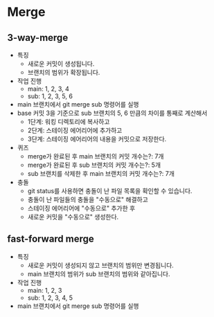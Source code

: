 # Merge

## 3-way-merge
  - 특징
    - 새로운 커밋이 생성됩니다.
    - 브랜치의 범위가 확장됩니다.
  - 작업 진행
    - main: 1, 2, 3, 4
    - sub: 1, 2, 3, 5, 6
  - main 브랜치에서 git merge sub 명령어를 실행
  - base 커밋 3을 기준으로 sub 브랜치의 5, 6 만큼의 차이를 통째로 계산해서
    - 1단계: 워킹 디렉토리에 복사하고
    - 2단계: 스테이징 에어리어에 추가하고
    - 3단계: 스테이징 에어리어의 내용을 커밋으로 저장한다.
  - 퀴즈
    - merge가 완료된 후 main 브랜치의 커밋 개수는?: 7개
    - merge가 완료된 후 sub 브랜치의 커밋 개수는?: 5개
    - sub 브랜치를 삭제한 후 main 브랜치의 커밋 개수는?: 7개
  - 충돌
    - git status를 사용하면 충돌이 난 파일 목록을 확인할 수 있습니다.
    - 충돌이 난 파일들의 충돌을 "수동으로" 해결하고
    - 스테이징 에어리어에 "수동으로" 추가한 후 
    - 새로운 커밋을 "수동으로" 생성한다.

## fast-forward merge
  - 특징
    - 새로운 커밋이 생성되지 않고 브랜치의 범위만 변경됩니다.
    - main 브랜치의 범위가 sub 브랜치의 범위와 같아집니다.
  - 작업 진행
    - main: 1, 2, 3
    - sub: 1, 2, 3, 4, 5
  - main 브랜치에서 git merge sub 명령어를 실행